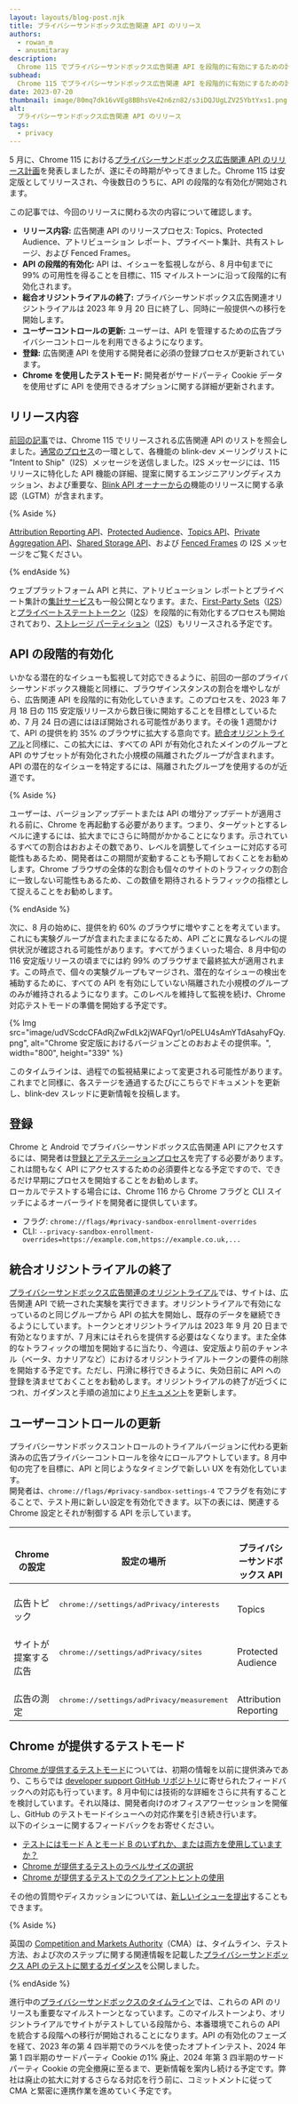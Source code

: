 ```yaml
---
layout: layouts/blog-post.njk
title: プライバシーサンドボックス広告関連 API のリリース
authors:
  - rowan_m
  - anusmitaray
description:
  Chrome 115 でプライバシーサンドボックス広告関連 API を段階的に有効にするための計画とタイムライン、オリジントライアルの終了、および登録に関する更新情報。
subhead:
  Chrome 115 でプライバシーサンドボックス広告関連 API を段階的に有効にするための計画とタイムライン、オリジントライアルの終了、および登録に関する更新情報。
date: 2023-07-20
thumbnail: image/80mq7dk16vVEg8BBhsVe42n6zn82/s3iDQJUgLZV25YbtYxs1.png
alt:
  プライバシーサンドボックス広告関連 API のリリース
tags:
  - privacy
---
```


5 月に、Chrome 115 における[プライバシーサンドボックス広告関連 API のリリース計画](/blog/shipping-privacy-sandbox/)を発表しましたが、遂にその時期がやってきました。Chrome 115 は安定版としてリリースされ、今後数日のうちに、API の段階的な有効化が開始されます。

この記事では、今回のリリースに関わる次の内容について確認します。

- **リリース内容:**  広告関連 API のリリースプロセス: Topics、Protected Audience、アトリビューション レポート、プライベート集計、共有ストレージ、および Fenced Frames。
- **API の段階的有効化:** API は、イシューを監視しながら、8 月中旬までに 99% の可用性を得ることを目標に、115 マイルストーンに沿って段階的に有効化されます。
- **総合オリジントライアルの終了:** プライバシーサンドボックス広告関連オリジントライアルは 2023 年 9 月 20 日に終了し、同時に一般提供への移行を開始します。
- **ユーザーコントロールの更新:** ユーザーは、API を管理するための広告プライバシーコントロールを利用できるようになります。
- **登録:** 広告関連 API を使用する開発者に必須の登録プロセスが更新されています。
- **Chrome を使用したテストモード:** 開発者がサードパーティ Cookie データを使用せずに API を使用できるオプションに関する詳細が更新されます。

## リリース内容

[前回の記事](/blog/shipping-privacy-sandbox/)では、Chrome 115 でリリースされる広告関連 API のリストを照会しました。[通常のプロセス](/docs/privacy-sandbox/proposal-lifecycle/)の一環として、各機能の blink-dev メーリングリストに "Intent to Ship"（I2S）メッセージを送信しました。I2S メッセージには、115 リリースに特化した API 機能の詳細、提案に関するエンジニアリングディスカッション、および重要な、[Blink API オーナーからの](https://www.chromium.org/blink/guidelines/api-owners/#:~:text=The%20Blink%20API%20owners%20oversee,APIs%20to%20Chromium%2Dbased%20browsers.)機能のリリースに関する承認（LGTM）が含まれます。

{% Aside %}

[Attribution Reporting API](https://groups.google.com/a/chromium.org/g/blink-dev/c/2Rmj5V6FSaY)、[Protected Audience](https://groups.google.com/a/chromium.org/g/blink-dev/c/igFixT5n7Bs)、[Topics API](https://groups.google.com/a/chromium.org/g/blink-dev/c/PN_aE-X-f9U)、[Private Aggregation API](https://groups.google.com/a/chromium.org/g/blink-dev/c/8cKaLstq2QQ)、[Shared Storage API](https://groups.google.com/a/chromium.org/g/blink-dev/c/dZ0NRwh7cvs)、および [Fenced Frames](https://groups.google.com/a/chromium.org/g/blink-dev/c/tpw8wW0VenQ) の I2S メッセージをご覧ください。

{% endAside %}

ウェブプラットフォーム API と共に、アトリビューション レポートとプライベート集計の[集計サービス](/docs/privacy-sandbox/aggregation-service)も一般公開となります。また、[First-Party Sets](/docs/privacy-sandbox/first-party-sets/)（[I2S](https://groups.google.com/a/chromium.org/g/blink-dev/c/7_6JDIfE1as)）と[プライベートステートトークン](/docs/privacy-sandbox/trust-tokens/)（[I2S](https://groups.google.com/a/chromium.org/g/blink-dev/c/vKCYxKqw8k0/m/ohKLGrM5AQAJ)）を段階的に有効化するプロセスも開始されており、[ストレージ パーティション](/docs/privacy-sandbox/storage-partitioning/)（[I2S](https://groups.google.com/a/chromium.org/g/blink-dev/c/24hK6DKJnqY/m/ChL2WWx5CgAJ)）もリリースされる予定です。

## API の段階的有効化

いかなる潜在的なイシューも監視して対応できるように、前回の一部のプライバシーサンドボックス機能と同様に、ブラウザインスタンスの割合を増やしながら、広告関連 API を段階的に有効化していきます。このプロセスを、2023 年 7 月 18 日の 115 安定版リリースから数日後に開始することを目標としているため、7 月 24 日の週にはほぼ開始される可能性があります。その後 1 週間かけて、API の提供を約 35% のブラウザに拡大する意向です。[統合オリジントライアル](/docs/privacy-sandbox/unified-origin-trial/#status)と同様に、この拡大には、すべての API が有効化されたメインのグループと API のサブセットが有効化された小規模の隔離されたグループが含まれます。API の潜在的なイシューを特定するには、隔離されたグループを使用するのが近道です。

{% Aside %}

ユーザーは、バージョンアップデートまたは API の増分アップデートが適用される前に、Chrome を再起動する必要があります。つまり、ターゲットとするレベルに達するには、拡大までにさらに時間がかかることになります。示されているすべての割合はおおよその数であり、レベルを調整してイシューに対応する可能性もあるため、開発者はこの期間が変動することも予期しておくことをお勧めします。Chrome ブラウザの全体的な割合も個々のサイトのトラフィックの割合に一致しない可能性もあるため、この数値を期待されるトラフィックの指標として捉えることをお勧めします。

{% endAside %}

次に、8 月の始めに、提供を約 60% のブラウザに増やすことを考えています。これにも実験グループが含まれたままになるため、API ごとに異なるレベルの提供状況が確認される可能性があります。すべてがうまくいった場合、8 月中旬の 116 安定版リリースの頃までには約 99% のブラウザまで最終拡大が適用されます。この時点で、個々の実験グループもマージされ、潜在的なイシューの検出を補助するために、すべての API を有効にしていない隔離された小規模のグループのみが維持されるようになります。このレベルを維持して監視を続け、Chrome 対応テストモードの準備を開始する予定です。

{% Img src="image/udVScdcCFAdRjZwFdLk2jWAFQyr1/oPELU4sAmYTdAsahyFQy.png", alt="Chrome 安定版におけるバージョンごとのおおよその提供率。", width="800", height="339" %}

このタイムラインは、過程での監視結果によって変更される可能性があります。これまでと同様に、各ステージを通過するたびにこちらでドキュメントを更新し、blink-dev スレッドに更新情報を投稿します。

## 登録

Chrome と Android でプライバシーサンドボックス広告関連 API にアクセスするには、開発者は[登録とアテステーションプロセス](https://goo.gle/privacy-sandbox-enroll)を完了する必要があります。これは間もなく API にアクセスするための必須要件となる予定ですので、できるだけ早期にプロセスを開始することをお勧めします。<br> ローカルでテストする場合には、Chrome 116 から Chrome フラグと CLI スイッチによるオーバーライドを開発者に提供しています。

- フラグ: `chrome://flags/#privacy-sandbox-enrollment-overrides`
- CLI: `--privacy-sandbox-enrollment-overrides=https://example.com,https://example.co.uk,...`

## 統合オリジントライアルの終了

[プライバシーサンドボックス広告関連のオリジントライアル](/docs/privacy-sandbox/unified-origin-trial/)では、サイトは、広告関連 API で統一された実験を実行できます。オリジントライアルで有効になっているのと同じグループから API の拡大を開始し、既存のデータを継続できるようにしています。トークンとオリジントライアルは 2023 年 9 月 20 日まで有効となりますが、7 月末にはそれらを提供する必要はなくなります。また全体的なトラフィックの増加を開始するに当たり、今週は、安定版より前のチャンネル（ベータ、カナリアなど）におけるオリジントライアルトークンの要件の削除を開始する予定です。ただし、円滑に移行できるように、失効日前に API への登録を済ませておくことをお勧めします。オリジントライアルの終了が近づくにつれ、ガイダンスと手順の追加により[ドキュメント](/docs/privacy-sandbox/unified-origin-trial/)を更新します。

## ユーザーコントロールの更新

プライバシーサンドボックスコントロールのトライアルバージョンに代わる更新済みの広告プライバシーコントロールを徐々にロールアウトしています。8 月中旬の完了を目標に、API と同じようなタイミングで新しい UX を有効化しています。<br> 開発者は、`chrome://flags/#privacy-sandbox-settings-4` でフラグを有効にすることで、テスト用に新しい設定を有効化できます。以下の表には、関連する Chrome 設定とそれが制御する API を示しています。

<table>
  <thead>
    <tr>
      <th>
<br><strong>Chrome の設定</strong>
</th>
      <th>
<br><strong>設定の場所</strong>
</th>
      <th>
<br><strong>プライバシーサンドボックス API</strong>
</th>
    </tr>
  </thead>
  <tbody>
    <tr>
      <td>
<br> 広告トピック</td>
      <td>
<p></p>
<pre>chrome://settings/adPrivacy/interests
</pre>
</td>
      <td>
<br> Topics</td>
    </tr>
    <tr>
      <td>
<br> サイトが提案する広告</td>
      <td>
<p></p>
<pre>chrome://settings/adPrivacy/sites
</pre>
</td>
      <td>
<br> Protected Audience</td>
    </tr>
    <tr>
      <td>
<br> 広告の測定</td>
      <td>
<p></p>
<pre>chrome://settings/adPrivacy/measurement
</pre>
</td>
      <td>
<br> Attribution Reporting</td>
    </tr>
  </tbody>
</table>

## Chrome が提供するテストモード

[Chrome が提供するテストモード](/docs/privacy-sandbox/chrome-testing/)については、初期の情報を以前に提供済みであり、こちらでは [developer support GitHub リポジトリ](https://github.com/GoogleChromeLabs/privacy-sandbox-dev-support/labels/chrome-testing)に寄せられたフィードバックへの対応も行っています。8 月中旬には技術的な詳細をさらに共有することを検討しています。それ以降は、開発者向けのオフィスアワーセッションを開催し、GitHub のテストモードイシューへの対応作業を引き続き行います。<br> 以下のイシューに関するフィードバックをお寄せください。

- [テストにはモード A とモード B のいずれか、または両方を使用していますか？](https://github.com/GoogleChromeLabs/privacy-sandbox-dev-support/issues/112)
- [Chrome が提供するテストのラベルサイズの選択](https://github.com/GoogleChromeLabs/privacy-sandbox-dev-support/issues/113)
- [Chrome が提供するテストでのクライアントヒントの使用](https://github.com/GoogleChromeLabs/privacy-sandbox-dev-support/issues/114)

その他の質問やディスカッションについては、[新しいイシューを提出](https://github.com/GoogleChromeLabs/privacy-sandbox-dev-support/issues)することもできます。

{% Aside %}

英国の [Competition and Markets Authority](https://www.gov.uk/government/organisations/competition-and-markets-authority)（CMA）は、タイムライン、テスト方法、および次のステップに関する関連情報を記載した[プライバシーサンドボックス API のテストに関するガイダンス](https://assets.publishing.service.gov.uk/media/649d6a5f45b6a2000c3d455f/20230629_CMA_industry_testing_update_B.pdf)を公開しました。

{% endAside %}

進行中の[プライバシーサンドボックスのタイムライン](https://privacysandbox.com/open-web/#the-privacy-sandbox-timeline)では、これらの API のリリースも重要なマイルストーンとなっています。このマイルストーンより、オリジントライアルでサイトがテストしている段階から、本番環境でこれらの API を統合する段階への移行が開始されることになります。API の有効化のフェーズを経て、2023 年の第 4 四半期でのラベルを使ったオプトインテスト、2024 年第 1 四半期のサードパーティ Cookie の1% 廃止、2024 年第 3 四半期のサードパーティ Cookie の完全撤廃に至るまで、更新情報を案内し続ける予定です。弊社は廃止の拡大に対するさらなる対応を行う前に、コミットメントに従って CMA と緊密に連携作業を進めていく予定です。
